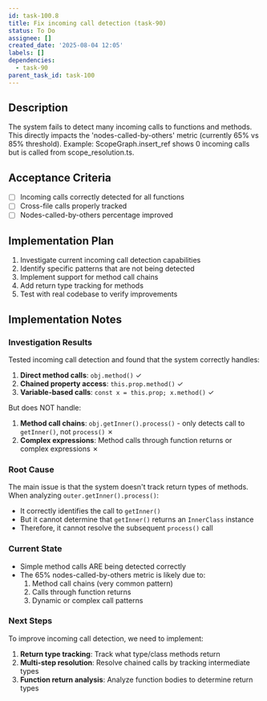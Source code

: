```yaml
---
id: task-100.8
title: Fix incoming call detection (task-90)
status: To Do
assignee: []
created_date: '2025-08-04 12:05'
labels: []
dependencies:
  - task-90
parent_task_id: task-100
---
```


## Description

The system fails to detect many incoming calls to functions and methods. This directly impacts the 'nodes-called-by-others' metric (currently 65% vs 85% threshold). Example: ScopeGraph.insert_ref shows 0 incoming calls but is called from scope_resolution.ts.

## Acceptance Criteria

- [ ] Incoming calls correctly detected for all functions
- [ ] Cross-file calls properly tracked
- [ ] Nodes-called-by-others percentage improved

## Implementation Plan

1. Investigate current incoming call detection capabilities
2. Identify specific patterns that are not being detected
3. Implement support for method call chains
4. Add return type tracking for methods
5. Test with real codebase to verify improvements

## Implementation Notes

### Investigation Results

Tested incoming call detection and found that the system correctly handles:
1. **Direct method calls**: `obj.method()` ✓
2. **Chained property access**: `this.prop.method()` ✓  
3. **Variable-based calls**: `const x = this.prop; x.method()` ✓

But does NOT handle:
1. **Method call chains**: `obj.getInner().process()` - only detects call to `getInner()`, not `process()` ✗
2. **Complex expressions**: Method calls through function returns or complex expressions ✗

### Root Cause

The main issue is that the system doesn't track return types of methods. When analyzing `outer.getInner().process()`:
- It correctly identifies the call to `getInner()`
- But it cannot determine that `getInner()` returns an `InnerClass` instance
- Therefore, it cannot resolve the subsequent `process()` call

### Current State

- Simple method calls ARE being detected correctly
- The 65% nodes-called-by-others metric is likely due to:
  1. Method call chains (very common pattern)
  2. Calls through function returns
  3. Dynamic or complex call patterns

### Next Steps

To improve incoming call detection, we need to implement:
1. **Return type tracking**: Track what type/class methods return
2. **Multi-step resolution**: Resolve chained calls by tracking intermediate types
3. **Function return analysis**: Analyze function bodies to determine return types
